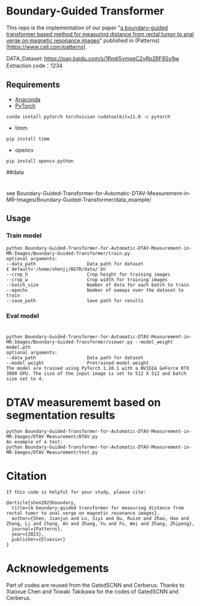 # Boundary-Guided Transformer
This repo is the implementation of our paper "[a boundary-guided transformer based method for measuring distance from rectal tumor to anal verge on magnetic resonance images](https://www.cell.com/patterns/pdf/S2666-3899(23)00048-X.pdf)" published in (Patterns)[https://www.cell.com/patterns].

DATA_Dataset: https://pan.baidu.com/s/1Rndj5ympeC2yRp2RF8Sv9w 
Extraction code：1234
## Requirements

- [Anaconda](https://www.anaconda.com/download/)
- [PyTorch](https://pytorch.org)

```
conda install pytorch torchvision cudatoolkit=11.0 -c pytorch
```

- timm

```
pip install timm
```

- opencv

```
pip install opencv-python
```

##data
#
see Boundary-Guided-Transformer-for-Automatic-DTAV-Measurement-in-MR-Images/Boundary-Guided-Transformer/data_example/

## Usage

### Train model

```
python Boundary-Guided-Transformer-for-Automatic-DTAV-Measurement-in-MR-Images/Boundary-Guided-Transformer/train.py 
optional arguments:
--data_path                   Data path for dataset £¨default='/home/shenjj/BGTR/data/'£©
--crop_h                      Crop height for training images 
--crop_w                      Crop width for training images 
--batch_size                  Number of data for each batch to train 
--epochs                      Number of sweeps over the dataset to train 
--save_path                   Save path for results 
```

### Eval model
#
```
python Boundary-Guided-Transformer-for-Automatic-DTAV-Measurement-in-MR-Images/Boundary-Guided-Transformer/viewer.py --model_weight model.pth
optional arguments:
--data_path                   Data path for dataset 
--model_weight                Pretrained model weight 
The model are trained using PyTorch 1.10.1 with a NVIDIA GeForce RTX 3090 GPU. The size of the input image is set to 512 X 512 and batch size set to 4.
```

# DTAV measurememt based on segmentation results
```
python Boundary-Guided-Transformer-for-Automatic-DTAV-Measurement-in-MR-Images/DTAV Measurement/DTAV.py
An example of a test:
python Boundary-Guided-Transformer-for-Automatic-DTAV-Measurement-in-MR-Images/DTAV Measurement/test.py 
```
# Citation
```
If this code is helpful for your study, please cite:

@article{shen2023boundary,
  title={A boundary-guided transformer for measuring distance from rectal tumor to anal verge on magnetic resonance images},
  author={Shen, Jianjun and Lu, Siyi and Qu, Ruize and Zhao, Hao and Zhang, Li and Chang, An and Zhang, Yu and Fu, Wei and Zhang, Zhipeng},
  journal={Patterns},
  year={2023},
  publisher={Elsevier}
}
```  
# Acknowledgements
Part of codes are reused from the GatedSCNN and Cerberus. Thanks to Xiaoxue Chen and Towaki Takikawa for the codes of GatedSCNN and Cerberus.

